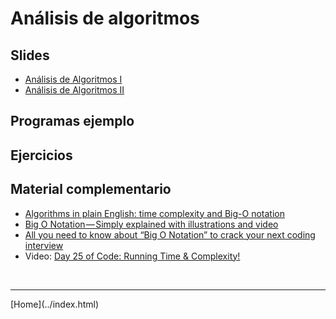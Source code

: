 # Análisis de algoritmos

## Slides

- [Análisis de Algoritmos I](../slides/03.1-AnalisisAlgoritmos-sem04.pdf)  
- [Análisis de Algoritmos II](../slides/03.2-AnalisisAlgoritmos-sem05.pdf)  

## Programas ejemplo


## Ejercicios


## Material complementario

- [Algorithms in plain English: time complexity and Big-O notation](https://medium.freecodecamp.org/time-is-complex-but-priceless-f0abd015063c)
- [Big O Notation — Simply explained with illustrations and video](https://medium.freecodecamp.org/big-o-notation-simply-explained-with-illustrations-and-video-87d5a71c0174)
- [All you need to know about “Big O Notation” to crack your next coding interview](https://medium.freecodecamp.org/all-you-need-to-know-about-big-o-notation-to-crack-your-next-coding-interview-9d575e7eec4)
- Video: [Day 25 of Code: Running Time & Complexity!](https://www.youtube.com/watch?v=7UwDamuC-kU)
<!-- - []() -->



<BR>
<HR>
[Home](../index.html)
<BR>

